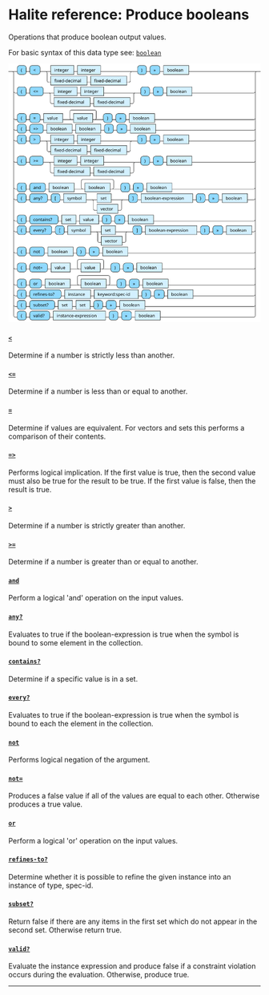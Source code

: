 <!---
  This markdown file was generated. Do not edit.
  -->

# Halite reference: Produce booleans

Operations that produce boolean output values.

For basic syntax of this data type see: [`boolean`](halite-basic-syntax-reference.md#boolean)

!["boolean-out"](./halite-bnf-diagrams/boolean-out.svg)

#### [`<`](halite-full-reference.md#_L)

Determine if a number is strictly less than another.

#### [`<=`](halite-full-reference.md#_L_E)

Determine if a number is less than or equal to another.

#### [`=`](halite-full-reference.md#_E)

Determine if values are equivalent. For vectors and sets this performs a comparison of their contents.

#### [`=>`](halite-full-reference.md#_E_G)

Performs logical implication. If the first value is true, then the second value must also be true for the result to be true. If the first value is false, then the result is true.

#### [`>`](halite-full-reference.md#_G)

Determine if a number is strictly greater than another.

#### [`>=`](halite-full-reference.md#_G_E)

Determine if a number is greater than or equal to another.

#### [`and`](halite-full-reference.md#and)

Perform a logical 'and' operation on the input values.

#### [`any?`](halite-full-reference.md#any_Q)

Evaluates to true if the boolean-expression is true when the symbol is bound to some element in the collection.

#### [`contains?`](halite-full-reference.md#contains_Q)

Determine if a specific value is in a set.

#### [`every?`](halite-full-reference.md#every_Q)

Evaluates to true if the boolean-expression is true when the symbol is bound to each the element in the collection.

#### [`not`](halite-full-reference.md#not)

Performs logical negation of the argument.

#### [`not=`](halite-full-reference.md#not_E)

Produces a false value if all of the values are equal to each other. Otherwise produces a true value.

#### [`or`](halite-full-reference.md#or)

Perform a logical 'or' operation on the input values.

#### [`refines-to?`](halite-full-reference.md#refines-to_Q)

Determine whether it is possible to refine the given instance into an instance of type, spec-id.

#### [`subset?`](halite-full-reference.md#subset_Q)

Return false if there are any items in the first set which do not appear in the second set. Otherwise return true.

#### [`valid?`](halite-full-reference.md#valid_Q)

Evaluate the instance expression and produce false if a constraint violation occurs during the evaluation. Otherwise, produce true.

---
